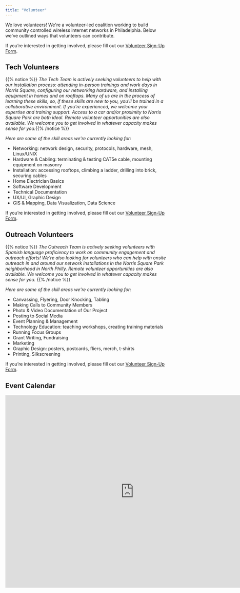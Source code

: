 ```yaml
---
title: "Volunteer"
---
```


We love volunteers! We're a volunteer-led coalition working to build community controlled wireless internet networks in Philadelphia. Below we've outlined ways that volunteers can contribute.

If you’re interested in getting involved, please fill out our [Volunteer Sign-Up Form](https://forms.gle/4UT4s6rx1uzrQHi47). 

## Tech Volunteers

{{% notice %}}
_The Tech Team is actively seeking volunteers to help with our installation process: attending in-person trainings and work days in Norris Square, configuring our networking hardware, and installing equipment in homes and on rooftops. Many of us are in the process of learning these skills, so, if these skills are new to you, you'll be trained in a collaborative environment. If you're experienced, we welcome your expertise and training support. Access to a car and/or proximity to Norris Square Park are both ideal. Remote volunteer opportunities are also available. We welcome you to get involved in whatever capacity makes sense for you._{{% /notice %}}


_Here are some of the skill areas we're currently looking for:_
- Networking: network design, security, protocols, hardware, mesh, Linux/UNIX
- Hardware & Cabling: terminating & testing CAT5e cable, mounting equipment on masonry
- Installation: accessing rooftops, climbing a ladder, drilling into brick, securing cables
- Home Electrician Basics
- Software Development
- Technical Documentation
- UX/UI, Graphic Design
- GIS & Mapping, Data Visualization, Data Science

If you’re interested in getting involved, please fill out our [Volunteer Sign-Up Form](https://docs.google.com/forms/d/e/1FAIpQLSeCzy2QTvUggsMUZtp-cJ1y7Vlk534HV-mrjMyQbuI0v_kHZw/viewform?usp=sf_link). 


## Outreach Volunteers

{{% notice %}}
_The Outreach Team is actively seeking volunteers with Spanish language proficiency to work on community engagement and outreach efforts! We're also looking for volunteers who can help with onsite outreach in and around our network installations in the Norris Square Park neighborhood in North Philly. Remote volunteer opportunities are also available. We welcome you to get involved in whatever capacity makes sense for you._
{{% /notice %}}


_Here are some of the skill areas we're currently looking for:_
- Canvassing, Flyering, Door Knocking, Tabling
- Making Calls to Community Members
- Photo & Video Documentation of Our Project
- Posting to Social Media
- Event Planning & Management
- Technology Education: teaching workshops, creating training materials
- Running Focus Groups
- Grant Writing, Fundraising
- Marketing
- Graphic Design: posters, postcards, fliers, merch, t-shirts
- Printing, Silkscreening

If you’re interested in getting involved, please fill out our [Volunteer Sign-Up Form](https://forms.gle/4UT4s6rx1uzrQHi47). 

## Event Calendar

<iframe src="https://calendar.google.com/calendar/embed?src=83d2918eccfcf1f22435d1357cf1897e36872757260653ef64fc9b39e54e8354%40group.calendar.google.com&ctz=America%2FNew_York" style="border: 0" width="800" height="600" frameborder="0" scrolling="no"></iframe>

